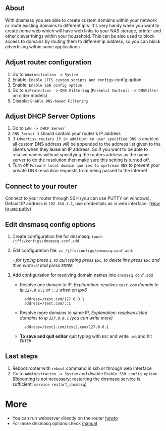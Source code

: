 ## About
With dnsmasq you are able to create custom domains within your network or route existing domains to different ip's. It's very handy when you want to create *home* web which will have web links to your NAS storage, printer and other clever things within your household. This can be also used to block access to domains by routing them to different ip address, so you can block advertising within some applications.    

## Adjust router configuration

1. Go to `Administration -> System`
2. Enable: `Enable JFFS custom scripts and configs` config option
3. Enable: `Enable SSH config option`
4. Go to `AiProtection -> DNS Filtering` (`Parental Controls -> DNSFilter` on older models)
5. Disable: `Enable DNS-based Filtering`

## Adjust DHCP Server Options
1. Go to `LAN -> DHCP Server`
2. `DNS Server 1` should contain your router's IP address
3. If `Advertise routers IP in addition to user specified DNS` is enabled all custom DNS address will be appended to the address list given to the clients when they lease an IP address.  So if you want to be able to resolve names without specifying the routers address as the name server to do the resolution then make sure this setting is turned off.
4. Turn off `Forward local domain queries to upstream DNS` to prevent your private DNS resolution requests from being passed to the Internet.

## Connect to your router

Connect to your router through SSH (you can use PUTTY on windows). Default IP address is `192.168.1.1`, use credentials as in web interface. ([How to use putty](https://www.google.sk/search?q=how%20to%20use%20putty))

## Edit dnsmasq config options

1. Create configuration file for dnsmasq: `touch /jffs/configs/dnsmasq.conf.add`
2. Edit configuration file: `vi /jffs/configs/dnsmasq.conf.add`. 

    *- for typing press `I`, to quit typing press `ESC`, to delete line press `ESC` and then write `dd` and press `ENTER`*
3. Add configuration for resolving domain names into `dnsmasq.conf.add`

    * Resolve one domain to IP, *Explanation: resolves `test.com` domain to ip `127.0.0.1` or `::1` when on ipv6*

            address=/test.com/127.0.0.1
            address=/test.com/::1

    * Resolve more domains to same IP, *Explanation: resolves listed domains to ip `127.0.0.1` (you can write more)*

            address=/test1.com/test2.com/127.0.0.1

    * **To save and quit editor** quit typing with `ESC` and write `:wq` and hit `ENTER`

## Last steps
1. Reboot rooter with `reboot` command in ssh or through web interface
2. Go to `Administration -> System` and disable `Enable SSH config option`
(Rebooting is not necessary; restarting the dnsmasq service is sufficient: `service restart_dnsmasq`)

# More
* You can run webserver directly on the router [howto](/RMerl/asuswrt-merlin/wiki/Lighttpd-web-server-with-PHP-support-through-Entware) 
* For more dnsmasq options check [manual](http://www.thekelleys.org.uk/dnsmasq/docs/dnsmasq-man.html)
